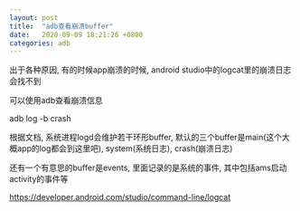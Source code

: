 ```yaml
---
layout: post
title:  "adb查看崩溃buffer"
date:   2020-09-09 18:21:26 +0800
categories: adb
---
```


出于各种原因, 有的时候app崩溃的时候, android studio中的logcat里的崩溃日志会找不到

可以使用adb查看崩溃信息

adb log -b crash

根据文档, 系统进程logd会维护若干环形buffer, 默认的三个buffer是main(这个大概app的log都会到这里吧), system(系统日志), crash(崩溃日志)

还有一个有意思的buffer是events, 里面记录的是系统的事件, 其中包括ams启动activity的事件等


https://developer.android.com/studio/command-line/logcat
